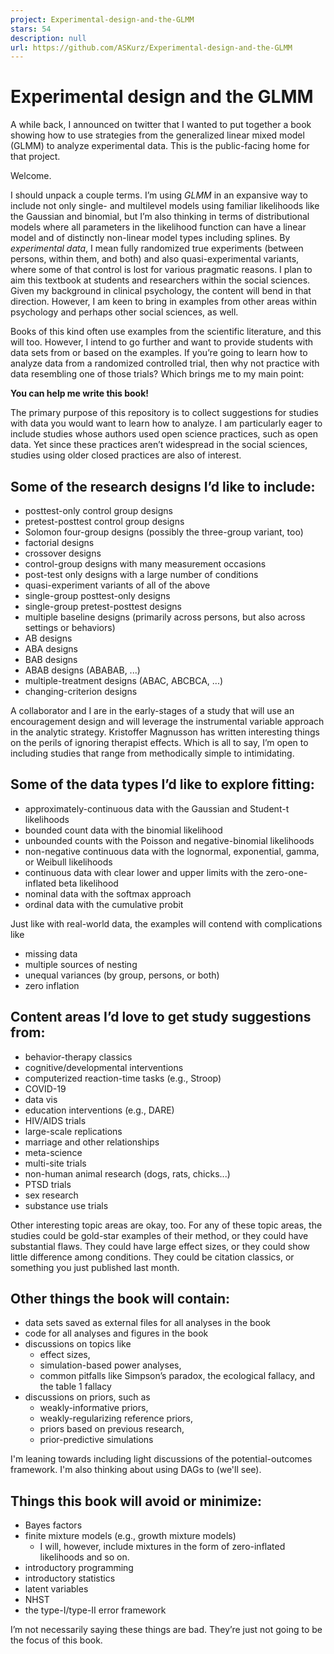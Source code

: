 ```yaml
---
project: Experimental-design-and-the-GLMM
stars: 54
description: null
url: https://github.com/ASKurz/Experimental-design-and-the-GLMM
---
```


Experimental design and the GLMM
================================

A while back, I announced on twitter that I wanted to put together a book showing how to use strategies from the generalized linear mixed model (GLMM) to analyze experimental data. This is the public-facing home for that project.

Welcome.

I should unpack a couple terms. I’m using _GLMM_ in an expansive way to include not only single- and multilevel models using familiar likelihoods like the Gaussian and binomial, but I’m also thinking in terms of distributional models where all parameters in the likelihood function can have a linear model and of distinctly non-linear model types including splines. By _experimental data_, I mean fully randomized true experiments (between persons, within them, and both) and also quasi-experimental variants, where some of that control is lost for various pragmatic reasons. I plan to aim this textbook at students and researchers within the social sciences. Given my background in clinical psychology, the content will bend in that direction. However, I am keen to bring in examples from other areas within psychology and perhaps other social sciences, as well.

Books of this kind often use examples from the scientific literature, and this will too. However, I intend to go further and want to provide students with data sets from or based on the examples. If you’re going to learn how to analyze data from a randomized controlled trial, then why not practice with data resembling one of those trials? Which brings me to my main point:

**You can help me write this book!**

The primary purpose of this repository is to collect suggestions for studies with data you would want to learn how to analyze. I am particularly eager to include studies whose authors used open science practices, such as open data. Yet since these practices aren’t widespread in the social sciences, studies using older closed practices are also of interest.

Some of the research designs I’d like to include:
-------------------------------------------------

-   posttest-only control group designs
-   pretest-posttest control group designs
-   Solomon four-group designs (possibly the three-group variant, too)
-   factorial designs
-   crossover designs
-   control-group designs with many measurement occasions
-   post-test only designs with a large number of conditions
-   quasi-experiment variants of all of the above
-   single-group posttest-only designs
-   single-group pretest-posttest designs
-   multiple baseline designs (primarily across persons, but also across settings or behaviors)
-   AB designs
-   ABA designs
-   BAB designs
-   ABAB designs (ABABAB, ...)
-   multiple-treatment designs (ABAC, ABCBCA, ...)
-   changing-criterion designs

A collaborator and I are in the early-stages of a study that will use an encouragement design and will leverage the instrumental variable approach in the analytic strategy. Kristoffer Magnusson has written interesting things on the perils of ignoring therapist effects. Which is all to say, I’m open to including studies that range from methodically simple to intimidating.

Some of the data types I’d like to explore fitting:
---------------------------------------------------

-   approximately-continuous data with the Gaussian and Student-t likelihoods
-   bounded count data with the binomial likelihood
-   unbounded counts with the Poisson and negative-binomial likelihoods
-   non-negative continuous data with the lognormal, exponential, gamma, or Weibull likelihoods
-   continuous data with clear lower and upper limits with the zero-one-inflated beta likelihood
-   nominal data with the softmax approach
-   ordinal data with the cumulative probit

Just like with real-world data, the examples will contend with complications like

-   missing data
-   multiple sources of nesting
-   unequal variances (by group, persons, or both)
-   zero inflation

Content areas I’d love to get study suggestions from:
-----------------------------------------------------

-   behavior-therapy classics
-   cognitive/developmental interventions
-   computerized reaction-time tasks (e.g., Stroop)
-   COVID-19
-   data vis
-   education interventions (e.g., DARE)
-   HIV/AIDS trials
-   large-scale replications
-   marriage and other relationships
-   meta-science
-   multi-site trials
-   non-human animal research (dogs, rats, chicks...)
-   PTSD trials
-   sex research
-   substance use trials

Other interesting topic areas are okay, too. For any of these topic areas, the studies could be gold-star examples of their method, or they could have substantial flaws. They could have large effect sizes, or they could show little difference among conditions. They could be citation classics, or something you just published last month.

Other things the book will contain:
-----------------------------------

-   data sets saved as external files for all analyses in the book
-   code for all analyses and figures in the book
-   discussions on topics like
    -   effect sizes,
    -   simulation-based power analyses,
    -   common pitfalls like Simpson’s paradox, the ecological fallacy, and the table 1 fallacy
-   discussions on priors, such as
    -   weakly-informative priors,
    -   weakly-regularizing reference priors,
    -   priors based on previous research,
    -   prior-predictive simulations

I'm leaning towards including light discussions of the potential-outcomes framework. I'm also thinking about using DAGs to (we'll see).

Things this book will avoid or minimize:
----------------------------------------

-   Bayes factors
-   finite mixture models (e.g., growth mixture models)
    -   I will, however, include mixtures in the form of zero-inflated likelihoods and so on.
-   introductory programming
-   introductory statistics
-   latent variables
-   NHST
-   the type-I/type-II error framework

I’m not necessarily saying these things are bad. They’re just not going to be the focus of this book.
